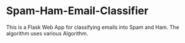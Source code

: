 # Spam-Ham-Email-Classifier
This is a Flask Web App for classifying emails into Spam and Ham. The algorithm uses various Algorithm.
